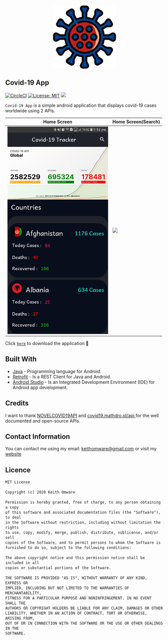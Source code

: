 <p align="center">
  <img src="https://github.com/Omware/Covid-19-App/blob/newFeature/app/src/main/res/drawable-v24/coronavirus.png" width="200" title="Virus Image">

</p>

## Covid-19 App

[![CircleCI](https://circleci.com/gh/Omware/Covid-19_Tracker.svg?style=svg)](https://circleci.com/gh/Omware/Covid-19_Tracker) [![License: MIT](https://img.shields.io/badge/License-MIT-blue.svg)](https://github.com/Omware/Covid-19_Tracker/blob/master/LICENSE) <a href="https://codeclimate.com/github/Omware/Covid-19_Tracker/maintainability"><img src="https://api.codeclimate.com/v1/badges/d64a8b2d2bc134775d28/maintainability" /></a>

`Covid-19 App` is a simple android application that displays covid-19 cases worldwide using 2 APIs.

| Home Screen     | Home Screen(Search) |
| ---             | ---                 |
| <img src="https://github.com/Omware/Covid-19-App/blob/newFeature/app/src/main/res/drawable-v24/home1.jpg" width = 320>          | <img src="https://github.com/Omware/Covid-19_Tracker/blob/newFeature/app/src/main/res/drawable-v24/home2.jpg" width = 320>    |

Click <a href="https://github.com/Omware/Covid-19-App/files/4711107/app-debug.zip">`here`</a> to download the application :iphone:

## Built With

* <a href="https://www.java.com/en/">Java</a> - Programming language for Android.
* <a href="https://square.github.io/retrofit/">Retrofit</a> - Is a REST Client for Java and Android.
* <a href="https://developer.android.com/studio">Android Studio</a> - Is an Integrated Development Environment (IDE) for Android app development.


## Credits

I want to thank <a href="https://corona.lmao.ninja/docs/">NOVELCOVID19API</a> and <a href="https://covid19.mathdro.id/api">covid19.mathdro.id/api
</a> for the well documented and open-source APIs.

## Contact Information

You can contact me using my email: keithomware@gmail.com or visit my <a href="https://keithomware.netlify.app/">website</a>

## Licence

```
MIT License

Copyright (c) 2020 Keith Omware

Permission is hereby granted, free of charge, to any person obtaining a copy
of this software and associated documentation files (the "Software"), to deal
in the Software without restriction, including without limitation the rights
to use, copy, modify, merge, publish, distribute, sublicense, and/or sell
copies of the Software, and to permit persons to whom the Software is
furnished to do so, subject to the following conditions:

The above copyright notice and this permission notice shall be included in all
copies or substantial portions of the Software.

THE SOFTWARE IS PROVIDED "AS IS", WITHOUT WARRANTY OF ANY KIND, EXPRESS OR
IMPLIED, INCLUDING BUT NOT LIMITED TO THE WARRANTIES OF MERCHANTABILITY,
FITNESS FOR A PARTICULAR PURPOSE AND NONINFRINGEMENT. IN NO EVENT SHALL THE
AUTHORS OR COPYRIGHT HOLDERS BE LIABLE FOR ANY CLAIM, DAMAGES OR OTHER
LIABILITY, WHETHER IN AN ACTION OF CONTRACT, TORT OR OTHERWISE, ARISING FROM,
OUT OF OR IN CONNECTION WITH THE SOFTWARE OR THE USE OR OTHER DEALINGS IN THE
SOFTWARE.
```